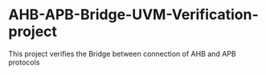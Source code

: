 # AHB-APB-Bridge-UVM-Verification-project
This project verifies the Bridge between connection of AHB and APB protocols

